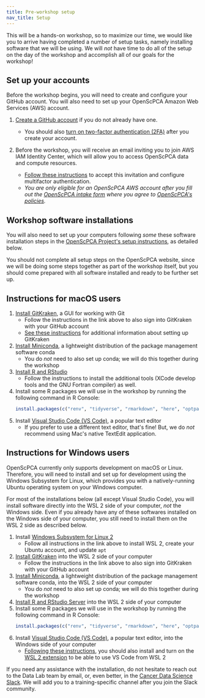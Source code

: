 ```yaml
---
title: Pre-workshop setup
nav_title: Setup
---
```


This will be a hands-on workshop, so to maximize our time, we would like you to arrive having completed a number of setup tasks, namely installing software that we will be using.
We will _not_ have time to do all of the setup on the day of the workshop and accomplish all of our goals for the workshop!

## Set up your accounts

Before the workshop begins, you will need to create and configure your GitHub account.
You will also need to set up your OpenScPCA Amazon Web Services (AWS) account.

1. [Create a GitHub account](./github_gitkraken_setup_instructions.md#creating-a-github-account) if you do not already have one.
    - You should also [turn on two-factor authentication (2FA)](./github_gitkraken_setup_instructions.md#enabling-two-factor-authentication-2fa-on-github) after you create your account.

2. Before the workshop, you will receive an email inviting you to join AWS IAM Identity Center, which will allow you to access OpenScPCA data and compute resources.
    - [Follow these instructions](https://openscpca.readthedocs.io/en/latest/software-platforms/aws/joining-aws/) to accept this invitation and configure multifactor authentication.
    - _You are only eligible for an OpenScPCA AWS account after you fill out the [OpenScPCA intake form](https://share.hsforms.com/1MlLtkGYSQa6j23HY_0fKaw336z0) where you agree to [OpenScPCA's policies](https://openscpca.readthedocs.io/en/latest/policies/)._

## Workshop software installations

You will also need to set up your computers following _some_ these software installation steps in the [OpenScPCA Project's setup instructions](https://openscpca.readthedocs.io/en/latest/technical-setup/), as detailed below.

You should not complete all setup steps on the OpenScPCA website, since we will be doing some steps together as part of the workshop itself, but you should come prepared with all software installed and ready to be further set up.

## Instructions for macOS users

1. [Install GitKraken](https://openscpca.readthedocs.io/en/latest/technical-setup/install-a-git-client/#install-gitkraken), a GUI for working with Git
    - Follow the instructions in the link above to also sign into GitKraken with your GitHub account
    - [See these instructions](./github_gitkraken_setup_instructions.md#setting-up-gitkraken) for additional information about setting up GitKraken
2. [Install Miniconda](https://openscpca.readthedocs.io/en/latest/technical-setup/environment-setup/setup-conda/#install-conda), a lightweight distribution of the package management software conda
    - You do _not_ need to also set up conda; we will do this together during the workshop
3. [Install R and RStudio](https://openscpca.readthedocs.io/en/latest/technical-setup/environment-setup/install-r-rstudio/#install-r-on-macos)
    - Follow the instructions to install the additional tools (XCode develop tools and the GNU Fortran compiler) as well.
4. Install some R packages we will use in the workshop by running the following command in R Console:
    ```r
    install.packages(c("renv", "tidyverse", "rmarkdown", "here", "optparse"))
    ```
5. Install [Visual Studio Code (VS Code)](https://code.visualstudio.com/), a popular text editor
    - If you prefer to use a different text editor, that's fine!
    But, we do _not_ recommend using Mac's native TextEdit application.


## Instructions for Windows users

OpenScPCA currently only supports development on macOS or Linux.
Therefore, you will need to install and set up for development using the Windows Subsystem for Linux, which provides you with a natively-running Ubuntu operating system on your Windows computer.

For most of the installations below (all except Visual Studio Code), you will install software directly into the WSL 2 side of your computer, _not_ the Windows side.
Even if you already have any of these softwares installed on the Windows side of your computer, you still need to install them on the WSL 2 side as described below.


1. Install [Windows Subsystem for Linux 2](https://openscpca.readthedocs.io/en/latest/technical-setup/install-wsl-2/)
    - Follow all instructions in the link above to install WSL 2, create your Ubuntu account, and update `apt`
2. [Install GitKraken](https://openscpca.readthedocs.io/en/latest/technical-setup/install-a-git-client/#install-gitkraken-on-windows-with-wsl-2) into the WSL 2 side of your computer
    - Follow the instructions in the link above to also sign into GitKraken with your GitHub account
3. [Install Miniconda](https://openscpca.readthedocs.io/en/latest/technical-setup/environment-setup/setup-conda/#install-conda), a lightweight distribution of the package management software conda, into the WSL 2 side of your computer
    - You do _not_ need to also set up conda; we will do this together during the workshop
4. [Install R and RStudio Server](https://openscpca.readthedocs.io/en/latest/technical-setup/environment-setup/install-r-rstudio/) into the WSL 2 side of your computer
5. Install some R packages we will use in the workshop by running the following command in R Console:
    ```r
    install.packages(c("renv", "tidyverse", "rmarkdown", "here", "optparse"))
    ```
6. Install [Visual Studio Code (VS Code)](https://code.visualstudio.com/), a popular text editor, into the Windows side of your computer
    - [Following these instructions](https://code.visualstudio.com/docs/remote/wsl#_getting-started), you should also install and turn on the [WSL 2 extension](https://code.visualstudio.com/docs/remote/wsl#_getting-started) to be able to use VS Code from WSL 2





<!--

Regular RRP installation instructions are commented out below.

The main tasks are installation of R, RStudio, GitKraken, and a suitable text editor.
For Windows users, we will also require the installation of Windows Subsystem for Linux (WSL).
You may already have some of this software installed, but we encourage you to read through all of the instructions at the links below that pertain to your system.

- [macOS installation instructions](mac_installation_instructions.md)
- [Windows installation instructions](windows_installation_instructions.md)

Finally, you will also need to create a [GitHub](https://github.com) account if you do not already have one and configure the GitKraken application.

- [GitHub and GitKraken setup](github_gitkraken_setup_instructions.md)
-->

If you need any assistance with the installation, do not hesitate to reach out to the Data Lab team by email, or, even better, in the [Cancer Data Science Slack](http://ccdatalab.org/slack).
We will add you to a training-specific channel after you join the Slack community.
